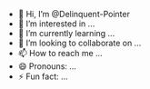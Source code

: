 - 👋 Hi, I’m @Delinquent-Pointer
- 👀 I’m interested in ...
- 🌱 I’m currently learning ...
- 💞️ I’m looking to collaborate on ...
- 📫 How to reach me ...
- 😄 Pronouns: ...
- ⚡ Fun fact: ...

<!---
Delinquent-Pointer/Delinquent-Pointer is a ✨ special ✨ repository because its `README.md` (this file) appears on your GitHub profile.
You can click the Preview link to take a look at your changes.
--->
